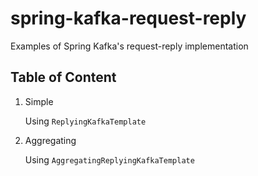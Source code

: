 # spring-kafka-request-reply
Examples of Spring Kafka's request-reply implementation

## Table of Content

1. Simple

    Using `ReplyingKafkaTemplate`

2. Aggregating

    Using `AggregatingReplyingKafkaTemplate`
